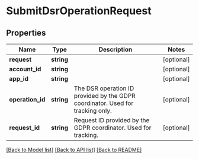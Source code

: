 # SubmitDsrOperationRequest

## Properties
Name | Type | Description | Notes
------------ | ------------- | ------------- | -------------
**request** | **string** |  | [optional] 
**account_id** | **string** |  | [optional] 
**app_id** | **string** |  | [optional] 
**operation_id** | **string** | The DSR operation ID provided by the GDPR coordinator. Used for tracking only. | [optional] 
**request_id** | **string** | Request ID provided by the GDPR coordinator. Used for tracking. | [optional] 

[[Back to Model list]](../README.md#documentation-for-models) [[Back to API list]](../README.md#documentation-for-api-endpoints) [[Back to README]](../README.md)

